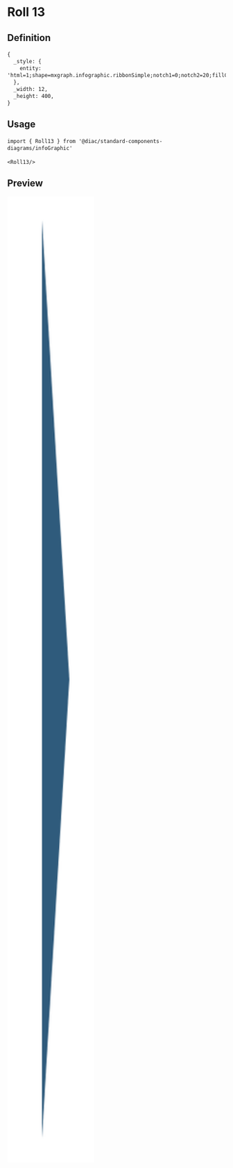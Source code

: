 # Roll 13

## Definition

```
{
  _style: { 
    entity: 'html=1;shape=mxgraph.infographic.ribbonSimple;notch1=0;notch2=20;fillColor=#2F5B7C;strokeColor=none;align=right;verticalAlign=middle;fontColor=#ffffff;fontSize=14;fontStyle=1;shadow=0;spacingRight=25;',
  },
  _width: 12,
  _height: 400,
}
```

## Usage

```
import { Roll13 } from '@diac/standard-components-diagrams/infoGraphic'

<Roll13/>
```

## Preview

<img src="./roll-13.png" width="200"/>
